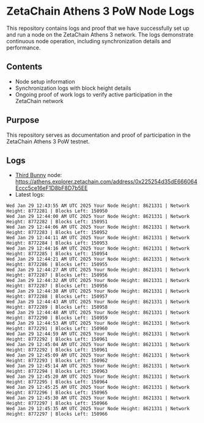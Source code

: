 # ZetaChain Athens 3 PoW Node Logs
This repository contains logs and proof that we have successfully set up and run a node on the ZetaChain Athens 3 network. The logs demonstrate continuous node operation, including synchronization details and performance.

## Contents
- Node setup information
- Synchronization logs with block height details
- Ongoing proof of work logs to verify active participation in the ZetaChain network

## Purpose
This repository serves as documentation and proof of participation in the ZetaChain Athens 3 PoW testnet.

## Logs

- [Third Bunny](https://thirdbunny.xyz/) node: https://athens.explorer.zetachain.com/address/0x225254d35dE666064Eccc5ce16eF1D8bF8D7b5EE
- Latest logs:
```
Wed Jan 29 12:43:55 AM UTC 2025 Your Node Height: 8621331 | Network Height: 8772281 | Blocks Left: 150950
Wed Jan 29 12:44:00 AM UTC 2025 Your Node Height: 8621331 | Network Height: 8772282 | Blocks Left: 150951
Wed Jan 29 12:44:06 AM UTC 2025 Your Node Height: 8621331 | Network Height: 8772283 | Blocks Left: 150952
Wed Jan 29 12:44:11 AM UTC 2025 Your Node Height: 8621331 | Network Height: 8772284 | Blocks Left: 150953
Wed Jan 29 12:44:16 AM UTC 2025 Your Node Height: 8621331 | Network Height: 8772285 | Blocks Left: 150954
Wed Jan 29 12:44:21 AM UTC 2025 Your Node Height: 8621331 | Network Height: 8772286 | Blocks Left: 150955
Wed Jan 29 12:44:27 AM UTC 2025 Your Node Height: 8621331 | Network Height: 8772287 | Blocks Left: 150956
Wed Jan 29 12:44:32 AM UTC 2025 Your Node Height: 8621331 | Network Height: 8772287 | Blocks Left: 150956
Wed Jan 29 12:44:38 AM UTC 2025 Your Node Height: 8621331 | Network Height: 8772288 | Blocks Left: 150957
Wed Jan 29 12:44:43 AM UTC 2025 Your Node Height: 8621331 | Network Height: 8772289 | Blocks Left: 150958
Wed Jan 29 12:44:48 AM UTC 2025 Your Node Height: 8621331 | Network Height: 8772290 | Blocks Left: 150959
Wed Jan 29 12:44:53 AM UTC 2025 Your Node Height: 8621331 | Network Height: 8772291 | Blocks Left: 150960
Wed Jan 29 12:44:59 AM UTC 2025 Your Node Height: 8621331 | Network Height: 8772292 | Blocks Left: 150961
Wed Jan 29 12:45:04 AM UTC 2025 Your Node Height: 8621331 | Network Height: 8772292 | Blocks Left: 150961
Wed Jan 29 12:45:09 AM UTC 2025 Your Node Height: 8621331 | Network Height: 8772293 | Blocks Left: 150962
Wed Jan 29 12:45:14 AM UTC 2025 Your Node Height: 8621331 | Network Height: 8772294 | Blocks Left: 150963
Wed Jan 29 12:45:20 AM UTC 2025 Your Node Height: 8621331 | Network Height: 8772295 | Blocks Left: 150964
Wed Jan 29 12:45:25 AM UTC 2025 Your Node Height: 8621331 | Network Height: 8772296 | Blocks Left: 150965
Wed Jan 29 12:45:30 AM UTC 2025 Your Node Height: 8621331 | Network Height: 8772297 | Blocks Left: 150966
Wed Jan 29 12:45:35 AM UTC 2025 Your Node Height: 8621331 | Network Height: 8772297 | Blocks Left: 150966
```
